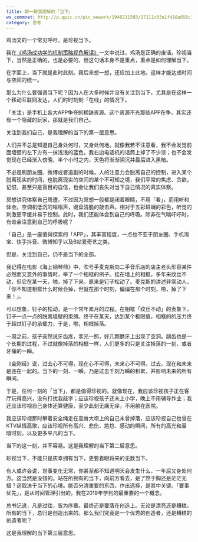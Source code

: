 ```yaml
---
title: 聊一聊我理解的「当下」
wx_commnet: http://p.qpic.cn/pic_wework/1948211503/17111c03e1f418a656c1c5bdf18433ca055fa2136fd68112/0
category: 思考
---
```


鸡汤文的一个常见呼吁，是珍视当下。



我在[《鸡汤成功学的机制策略视角解读](http://mp.weixin.qq.com/s?__biz=MjM5ODE0NzEwMA==&mid=2650210793&idx=1&sn=57285beda4d4169987f2dcd16ebf1167&chksm=becc849a89bb0d8c9dc529b9c1aa1689427df4f3027ac6963b427eeb8c1d10f7bb9f933a6d93&scene=21#wechat_redirect)[》](http://mp.weixin.qq.com/s?__biz=MjM5ODE0NzEwMA==&mid=2650210793&idx=1&sn=57285beda4d4169987f2dcd16ebf1167&chksm=becc849a89bb0d8c9dc529b9c1aa1689427df4f3027ac6963b427eeb8c1d10f7bb9f933a6d93&scene=21#wechat_redirect)一文中说过，鸡汤是正确的废话。珍视当下，当然是正确的，也是必要的，但这句话本身不是重点，重点是如何理解当下。



在字面上，当下就是此时此刻。我后来想一想，还应加上此地。这样才能达成时间与空间的统一。



那么为什么要强调当下呢？因为人在大多时候并没有关注到当下，尤其是在这样一个移动互联网发达，人们时时刻刻「在线」的情况下。



「关注」是手机上各大APP争夺的稀缺资源。这个资源不光那些APP在争，其实还有一个隐藏的玩家，那就是我们自己。



关注到我们自己，是我理解的当下的第一层意思。



人们并不总是知道自己身处何时，又身处何地。就像我若不注意看，我不会发觉前面墙壁的左下方有一抹浅浅的蓝色，我右边电话机的话筒上掉了不少漆；也不会发觉现在已经渐入傍晚，半个小时之内，天色将渐渐阴沉并最后进入黑暗。



不必是刷朋友圈、微博或者追剧的时候，人的注意力会脱离自己的控制，进入某个脱离现实的时间，也脱离现实的空间的某个不可知之境，我们平常的焦虑、贪欲，记恨，甚至只是盲目的自信，也会让我们丧失对当下自己情况的真实体察。



冥想讲究体察自己周遭。不过因为冥想一般都是闭着眼睛，不用「看」，而用听和体会。空调机低沉的嗡嗡声，键盘清脆的敲击声。相对于五彩斑斓的彩色，听觉的刺激更平缓并易于控制。此时，我们还能体会到自己的呼吸。除非在气喘吁吁时，有谁会注意到自己的呼吸呢？



「自己」是一座值得探索的「APP」，其丰富程度，一点也不亚于朋友圈、手机淘宝、快手抖音、微博知乎以及B站爱奇艺之类。



但是，关注到自己，仍不是当下的全部。



我记得在电影《海上钢琴师》中，吹号手麦克斯向二手音乐店的店主老头形容某件必然而又意外的事情时，举了一个相框的例子。挂在墙上的相框，多年来纹丝不动，但它在某一天，啪，掉了下来。原来是钉子松动了。麦克斯的讲述非常动人，「你不知道相框什么时候会掉，但就在那个时刻，偏偏在那个时刻，啪，掉了下来！」。



可以想象，钉子的松动，是一个常年累月的过程。在相框「纹丝不动」的表象下，钉子一点一点的脱离墙壁的束缚。终于在某天，达到某个极限值，相框的的压力终于超过钉子的承载力，于是，啪，相框掉落。



一周之前，孩子突然说牙齿疼，拿光一照，好几颗磨牙上出现了空洞。龋齿也是一个长期的过程，不过就像掉落的相框一样，人们更多的只是关注掉落的一刻，或者牙痛的一瞬。



《金刚经》说，过去心不可得，现在心不可得，未来心不可得。过去、现在和未来是连在一起的。当下的一刻、一瞬，乃是过去千刻万瞬的积累，并影响未来的所有瞬间。



于是，任何一刻的「当下」，都是值得珍视的。就像现在，我应该珍视孩子正在客厅玩得高兴，没有打扰我敲字；应该珍视孩子还未上小学，晚上不用辅导作业；我还应该珍视自己身体还算健康，至少此刻无痛无痒，不用躺在医院。



我应该珍视那时攀着安全绳走在高耸大坝上的自己未曾掉落，应该珍视自己也曾在KTV纵情高歌，应该珍视所有高兴、悲伤、尴尬、感动的瞬间，所有的高光和至暗时刻，以及更多平凡的当下。



当下的这一刻，并不容易。这是我理解的当下第二层意思。



珍视当下，不能只是庆幸拥有当下，更要着眼将来的无数当下。



有人或许会说，世事变化无常，你甚至都不知道明天会发生什么，一年后又身处何方。这当然是没错的。站在所拥有的当下，向前方看去，是了然于胸还是茫茫无措？这取决于当下的心境。能否分清重要的东西，作出选择，是其中关键。「要事优先」，是从时间管理引出的，我在2019年学到的最重要的一个概念。



总书记说，凡是过往，皆为序章。最终还是要落在创造上。无论是漂亮还是糟糕，所有的当下，总归是创造出来的。那么我们究竟是一个优秀的创造者，还是糟糕的创造者呢？



这是我理解的当下第三层意思。